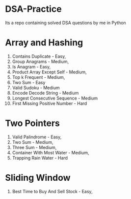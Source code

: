 # DSA-Practice
Its a repo containing solved DSA questions by me in Python

# Array and Hashing
1. Contains Duplicate - Easy,
2. Group Anagrams - Medium,
3. Is Anagram - Easy,
4. Product Array Except Self - Medium,
5. Top k Frequent - Medium,
6. Two Sum - Easy
7. Valid Sudoku - Medium
8. Encode Decode String - Medium
9. Longest Consecutive Sequence - Medium
10. First Missing Positive Number - Hard

# Two Pointers
1. Valid Palindrome - Easy,
2. Two Sum - Medium,
3. Three Sum - Medium,
4. Container With Most Water - Medium, 
5. Trapping Rain Water - Hard

# Sliding Window
1. Best Time to Buy And Sell Stock - Easy,

